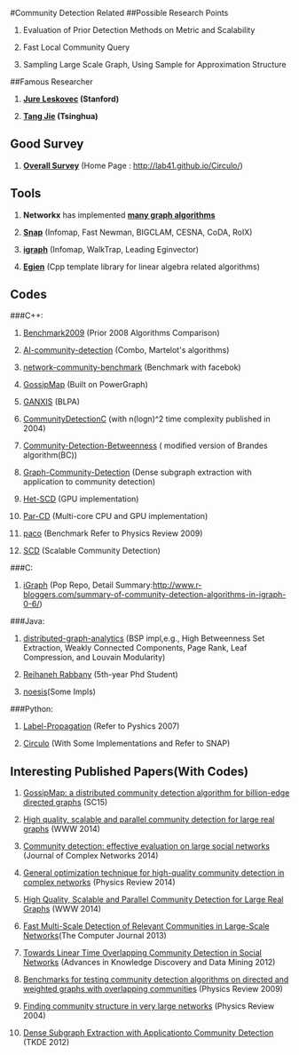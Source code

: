#Community Detection Related 
##Possible Research Points
1. Evaluation of Prior Detection Methods on Metric and Scalability  

2. Fast Local Community Query  

2. Sampling Large Scale Graph, Using Sample for Approximation Structure  

##Famous Researcher
1. **[Jure Leskovec](http://cs.stanford.edu/people/jure/) (Stanford)**  

10. **[Tang Jie](http://keg.cs.tsinghua.edu.cn/jietang/) (Tsinghua)**  

## Good Survey
1. **[Overall Survey](http://lab41.github.io/survey-community-detection/)** (Home Page : http://lab41.github.io/Circulo/)  

## Tools
1. **Networkx** has implemented **[many graph algorithms](http://networkx.github.io/documentation/networkx-1.10/reference/algorithms.html)**  

2. **[Snap](https://github.com/snap-stanford/snap)** (Infomap, Fast Newman, BIGCLAM, CESNA, CoDA, RoIX)  

3. **[igraph](https://github.com/igraph/igraph)** (Infomap, WalkTrap, Leading Eginvector)  

2. **[Egien](http://eigen.tuxfamily.org/index.php?title=Main_Page)** (Cpp template library for linear algebra related algorithms)  

## Codes
###C++:
1. [Benchmark2009](https://sites.google.com/site/santofortunato/inthepress2) (Prior 2008 Algorithms Comparison)  

1. [AI-community-detection](https://github.com/sina-khorami/AI-community-detection) (Combo, Martelot's algorithms)  

2. [network-community-benchmark](https://github.com/conradlee/network-community-benchmark) (Benchmark with facebok)  

3. [GossipMap](https://github.com/uwescience/GossipMap) (Built on PowerGraph)  

4. [GANXIS](https://sites.google.com/site/communitydetectionslpa/) (BLPA)  

5. [CommunityDetectionC](https://github.com/ddvlamin/CommunityDetectionC) (with n(logn)^2 time complexity published in 2004)  

6. [Community-Detection-Betweenness](https://github.com/sidrakesh/Community-Detection-Betweenness) ( modified version of Brandes algorithm(BC))  

7. [Graph-Community-Detection](https://github.com/sranshous/Graph-Community-Detection) (Dense subgraph extraction with application to community detection)  

8. [Het-SCD](https://github.com/Het-SCD/Het-SCD) (GPU implementation)  

9. [Par-CD](https://github.com/stijnh/Par-CD) (Multi-core CPU and GPU implementation)  

10. [paco](https://github.com/CarloNicolini/paco) (Benchmark Refer to Physics Review 2009)  

11. [SCD](https://github.com/DAMA-UPC/SCD) (Scalable Community Detection)  

###C:
1. [iGraph](https://github.com/igraph/igraph/tree/master/src) (Pop Repo, Detail Summary:http://www.r-bloggers.com/summary-of-community-detection-algorithms-in-igraph-0-6/)  

###Java:
1. [distributed-graph-analytics](https://github.com/Sotera/distributed-graph-analytics) (BSP impl,e.g., High Betweenness Set Extraction, Weakly Connected Components, Page Rank, Leaf Compression, and Louvain Modularity)  

2. [Reihaneh Rabbany](https://github.com/rabbanyk/CommunityEvaluation) (5th-year Phd Student)  

3. [noesis](https://github.com/sisusisu/noesis)(Some Impls)  

###Python:
1. [Label-Propagation](https://github.com/liyanghua/Label-Propagation) (Refer to Pyshics 2007)  

2. [Circulo](https://github.com/Lab41/Circulo) (With Some Implementations and Refer to SNAP)  

## Interesting Published Papers(With Codes)
1. [GossipMap: a distributed community detection algorithm for billion-edge directed graphs](http://dl.acm.org/citation.cfm?id=2807668) (SC15)  

2. [High quality, scalable and parallel community detection for large real graphs](http://www.dama.upc.edu/publications/fp546prat.pdf) (WWW 2014)

2. [Community detection: effective evaluation on large social networks](http://comnet.oxfordjournals.org/content/2/1/19.full.pdf+html) (Journal of Complex Networks 2014)  

3. [General optimization technique for high-quality community detection in complex networks](http://journals.aps.org/pre/pdf/10.1103/PhysRevE.90.012811) (Physics Review 2014)  

9. [High Quality, Scalable and Parallel Community Detection for Large Real Graphs](http://delivery.acm.org/10.1145/2570000/2568010/p225-prat.pdf) (WWW 2014)  

4. [Fast Multi-Scale Detection of Relevant Communities in Large-Scale Networks](http://comjnl.oxfordjournals.org/content/early/2013/01/22/comjnl.bxt002.full.pdf+html)(The Computer Journal 2013)  

5. [Towards Linear Time Overlapping Community Detection in Social Networks](http://arxiv.org/pdf/1202.2465.pdf) (Advances in Knowledge Discovery and Data Mining 2012)  

6. [Benchmarks for testing community detection algorithms on directed and weighted graphs with overlapping communities](http://journals.aps.org/pre/pdf/10.1103/PhysRevE.80.016118) (Physics Review 2009)  

7. [Finding community structure in very large networks](http://journals.aps.org/pre/pdf/10.1103/PhysRevE.70.066111) (Physics Review 2004)  

8. [Dense Subgraph Extraction with Applicationto Community Detection](http://ieeexplore.ieee.org/stamp/stamp.jsp?tp=&arnumber=5677532) (TKDE 2012)



